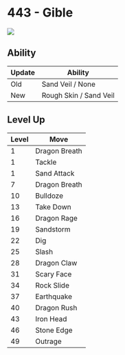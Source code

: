 # 443 - Gible
![][443]

## Ability

Update | Ability
---    | ---
Old    | Sand Veil / None
New    | Rough Skin / Sand Veil

## Level Up

Level | Move
---   | ---
  1   | Dragon Breath
  1   | Tackle
  1   | Sand Attack
  7   | Dragon Breath
 10   | Bulldoze
 13   | Take Down
 16   | Dragon Rage
 19   | Sandstorm
 22   | Dig
 25   | Slash
 28   | Dragon Claw
 31   | Scary Face
 34   | Rock Slide
 37   | Earthquake
 40   | Dragon Rush
 43   | Iron Head
 46   | Stone Edge
 49   | Outrage



[443]: ../img/pokemon/443.png

